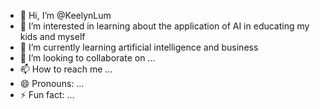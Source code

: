 - 👋 Hi, I’m @KeelynLum
- 👀 I’m interested in learning about the application of AI in educating my kids and myself
- 🌱 I’m currently learning artificial intelligence and business
- 💞️ I’m looking to collaborate on ...
- 📫 How to reach me ...
- 😄 Pronouns: ...
- ⚡ Fun fact: ...

<!---
KeelynLum/KeelynLum is a ✨ special ✨ repository because its `README.md` (this file) appears on your GitHub profile.
You can click the Preview link to take a look at your changes.
--->
